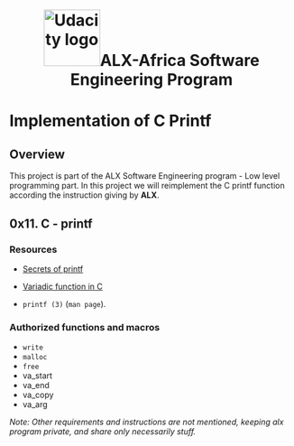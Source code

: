 
<h1  align="center"><img src="https://miro.medium.com/v2/resize:fit:2400/1*E1LonYGC5Fx4QLY4W5SaVA.jpeg" width="100" alt="Udacity logo">ALX-Africa Software Engineering Program</h1>

# Implementation of C Printf
## Overview
This project is part of the ALX Software Engineering program - Low level programming part.
In this project we will reimplement the C printf function according the instruction giving by **ALX**.

## 0x11. C - printf
### Resources
- [Secrets of printf](https://intranet.alxswe.com/rltoken/7Vw7aUWgwC7JYUrqI4bh4Q)
- [Variadic function in C](https://www.gnu.org/software/libc/manual/html_node/Variadic-Functions.html)

- `printf (3)` (`man page`).

### Authorized functions and macros
- `write`
- `malloc`
- `free`
- va_start
- va_end
- va_copy
- va_arg

*Note: Other requirements and instructions are not mentioned, keeping alx program private, and share only necessarily stuff.*
